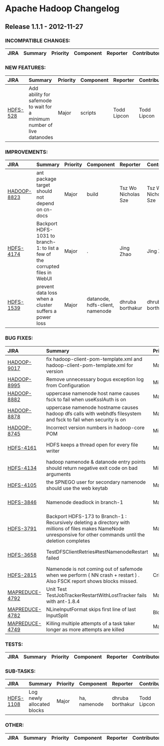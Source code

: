 # Apache Hadoop Changelog

## Release 1.1.1 - 2012-11-27

### INCOMPATIBLE CHANGES:

| JIRA | Summary | Priority | Component | Reporter | Contributor |
|:---- |:---- | :--- |:---- |:---- |:---- |


### NEW FEATURES:

| JIRA | Summary | Priority | Component | Reporter | Contributor |
|:---- |:---- | :--- |:---- |:---- |:---- |
| [HDFS-528](https://issues.apache.org/jira/browse/HDFS-528) | Add ability for safemode to wait for a minimum number of live datanodes |  Major | scripts | Todd Lipcon | Todd Lipcon |


### IMPROVEMENTS:

| JIRA | Summary | Priority | Component | Reporter | Contributor |
|:---- |:---- | :--- |:---- |:---- |:---- |
| [HADOOP-8823](https://issues.apache.org/jira/browse/HADOOP-8823) | ant package target should not depend on cn-docs |  Major | build | Tsz Wo Nicholas Sze | Tsz Wo Nicholas Sze |
| [HDFS-4174](https://issues.apache.org/jira/browse/HDFS-4174) | Backport HDFS-1031 to branch-1: to list a few of the corrupted files in WebUI |  Major | . | Jing Zhao | Jing Zhao |
| [HDFS-1539](https://issues.apache.org/jira/browse/HDFS-1539) | prevent data loss when a cluster suffers a power loss |  Major | datanode, hdfs-client, namenode | dhruba borthakur | dhruba borthakur |


### BUG FIXES:

| JIRA | Summary | Priority | Component | Reporter | Contributor |
|:---- |:---- | :--- |:---- |:---- |:---- |
| [HADOOP-9017](https://issues.apache.org/jira/browse/HADOOP-9017) | fix hadoop-client-pom-template.xml and hadoop-client-pom-template.xml for version |  Major | build | Giridharan Kesavan | Giridharan Kesavan |
| [HADOOP-8995](https://issues.apache.org/jira/browse/HADOOP-8995) | Remove unnecessary bogus exception log from Configuration |  Minor | . | Jing Zhao | Jing Zhao |
| [HADOOP-8882](https://issues.apache.org/jira/browse/HADOOP-8882) | uppercase namenode host name causes fsck to fail when useKsslAuth is on |  Major | . | Arpit Gupta | Arpit Gupta |
| [HADOOP-8878](https://issues.apache.org/jira/browse/HADOOP-8878) | uppercase namenode hostname causes hadoop dfs calls with webhdfs filesystem and fsck to fail when security is on |  Major | . | Arpit Gupta | Arpit Gupta |
| [HADOOP-8745](https://issues.apache.org/jira/browse/HADOOP-8745) | Incorrect version numbers in hadoop-core POM |  Minor | . | Matthias Friedrich | Matthias Friedrich |
| [HDFS-4161](https://issues.apache.org/jira/browse/HDFS-4161) | HDFS keeps a thread open for every file writer |  Major | hdfs-client | Suresh Srinivas | Tsz Wo Nicholas Sze |
| [HDFS-4134](https://issues.apache.org/jira/browse/HDFS-4134) | hadoop namenode & datanode entry points should return negative exit code on bad arguments |  Minor | namenode | Steve Loughran |  |
| [HDFS-4105](https://issues.apache.org/jira/browse/HDFS-4105) | the SPNEGO user for secondary namenode should use the web keytab |  Major | . | Arpit Gupta | Arpit Gupta |
| [HDFS-3846](https://issues.apache.org/jira/browse/HDFS-3846) | Namenode deadlock in branch-1 |  Major | namenode | Tsz Wo Nicholas Sze | Brandon Li |
| [HDFS-3791](https://issues.apache.org/jira/browse/HDFS-3791) | Backport HDFS-173 to Branch-1 :  Recursively deleting a directory with millions of files makes NameNode unresponsive for other commands until the deletion completes |  Major | namenode | Uma Maheswara Rao G | Uma Maheswara Rao G |
| [HDFS-3658](https://issues.apache.org/jira/browse/HDFS-3658) | TestDFSClientRetries#testNamenodeRestart failed |  Major | . | Eli Collins | Tsz Wo Nicholas Sze |
| [HDFS-2815](https://issues.apache.org/jira/browse/HDFS-2815) | Namenode is not coming out of safemode when we perform ( NN crash + restart ) .  Also FSCK report shows blocks missed. |  Critical | namenode | Uma Maheswara Rao G | Uma Maheswara Rao G |
| [MAPREDUCE-4792](https://issues.apache.org/jira/browse/MAPREDUCE-4792) | Unit Test TestJobTrackerRestartWithLostTracker fails with ant-1.8.4 |  Major | test | Amir Sanjar | Amir Sanjar |
| [MAPREDUCE-4782](https://issues.apache.org/jira/browse/MAPREDUCE-4782) | NLineInputFormat skips first line of last InputSplit |  Blocker | client | Mark Fuhs | Mark Fuhs |
| [MAPREDUCE-4749](https://issues.apache.org/jira/browse/MAPREDUCE-4749) | Killing multiple attempts of a task taker longer as more attempts are killed |  Major | . | Arpit Gupta | Arpit Gupta |


### TESTS:

| JIRA | Summary | Priority | Component | Reporter | Contributor |
|:---- |:---- | :--- |:---- |:---- |:---- |


### SUB-TASKS:

| JIRA | Summary | Priority | Component | Reporter | Contributor |
|:---- |:---- | :--- |:---- |:---- |:---- |
| [HDFS-1108](https://issues.apache.org/jira/browse/HDFS-1108) | Log newly allocated blocks |  Major | ha, namenode | dhruba borthakur | Todd Lipcon |


### OTHER:

| JIRA | Summary | Priority | Component | Reporter | Contributor |
|:---- |:---- | :--- |:---- |:---- |:---- |


